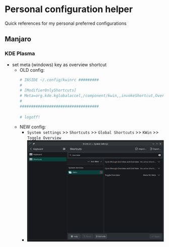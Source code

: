 # Personal configuration helper

Quick references for my personal preferred configurations

## Manjaro

### KDE Plasma

- set meta (windows) key as overview shortcut
    - OLD config:
        ```zsh
        # INSIDE ~/.config/kwinrc #########
        #
        # [ModifierOnlyShortcuts]
        # Meta=org.kde.kglobalaccel,/component/kwin,,invokeShortcut,Overview
        #
        ###################################

        # logoff!
        ```
    - NEW config:
        - `System settings` >> `Shortcuts` >> `Global Shortcuts` >> `KWin` >> `Toggle Overview`
        - ![screenshot](../../assets/overview-conf.png)

